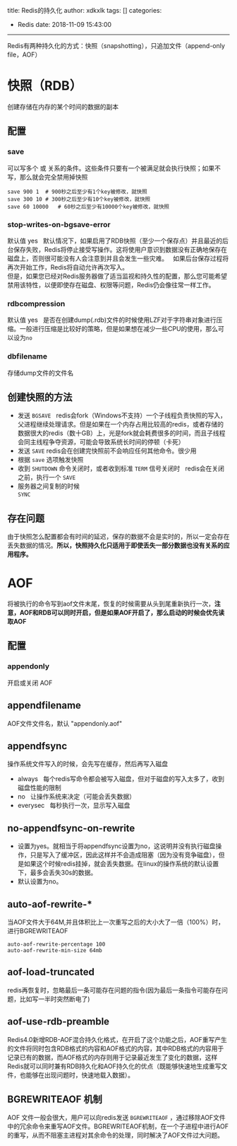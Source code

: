 title: Redis的持久化
author: xdkxlk
tags: []
categories:
  - Redis
date: 2018-11-09 15:43:00
---
Redis有两种持久化的方式：快照（snapshotting），只追加文件（append-only file，AOF）
# 快照（RDB）
创建存储在内存的某个时间的数据的副本
## 配置
### save
可以写多个 或 关系的条件。这些条件只要有一个被满足就会执行快照；如果不写，那么就会完全禁用掉快照
```
save 900 1	# 900秒之后至少有1个key被修改，就快照
save 300 10	# 300秒之后至少有10个key被修改，就快照
save 60 10000	# 60秒之后至少有10000个key被修改，就快照
```
### stop-writes-on-bgsave-error
默认值 yes  
默认情况下，如果启用了RDB快照（至少一个保存点）并且最近的后台保存失败，Redis将停止接受写操作。这将使用户意识到数据没有正确地保存在磁盘上，否则很可能没有人会注意到并且会发生一些灾难。  
如果后台保存过程将再次开始工作，Redis将自动允许再次写入。  
但是，如果您已经对Redis服务器做了适当监视和持久性的配置，那么您可能希望禁用该特性，以便即使存在磁盘、权限等问题，Redis仍会像往常一样工作。
### rdbcompression
默认值 yes  
是否在创建dump(.rdb)文件的时候使用LZF对于字符串对象进行压缩。一般进行压缩是比较好的策略，但是如果想在减少一些CPU的使用，那么可以设为`no`
### dbfilename
存储dump文件的文件名
## 创建快照的方法
- 发送 `BGSAVE`  
redis会fork（Windows不支持）一个子线程负责快照的写入，父进程继续处理请求。但是如果在一个内存占用比较高的redis，或者存储的数据很大的redis（数十GB）上，光是fork就会耗费很多的时间，而且子线程会同主线程争夺资源，可能会导致系统长时间的停顿（卡死）
- 发送 `SAVE`
redis会在创建完快照前不会响应任何其他命令。很少用
- 根据 `save` 选项触发快照
- 收到 `SHUTDOWN` 命令关闭时，或者收到标准 `TERM` 信号关闭时  
redis会在关闭之前，执行一个 `SAVE`
- 服务器之间复制的时候  
`SYNC`

## 存在问题
由于快照怎么配置都会有时间的延迟，保存的数据不会是实时的，所以一定会存在丢失数据的情况。**所以，快照持久化只适用于即使丢失一部分数据也没有关系的应用程序。**
# AOF
将被执行的命令写到aof文件末尾，恢复的时候需要从头到尾重新执行一次，**注意，AOF和RDB可以同时开启，但是如果AOF开启了，那么启动的时候会优先读取AOF**
## 配置
### appendonly
开启或关闭 AOF
## appendfilename
AOF文件文件名，默认 "appendonly.aof"
## appendfsync
操作系统文件写入的时候，会先写在缓存，然后再写入磁盘
- always  
每个redis写命令都会被写入磁盘，但对于磁盘的写入太多了，收到磁盘性能的限制
- no  
让操作系统来决定（可能会丢失数据）
- everysec  
每秒执行一次，显示写入磁盘
## no-appendfsync-on-rewrite
- 设置为yes。就相当于将appendfsync设置为no，这说明并没有执行磁盘操作，只是写入了缓冲区，因此这样并不会造成阻塞（因为没有竞争磁盘），但是如果这个时候redis挂掉，就会丢失数据。在linux的操作系统的默认设置下，最多会丢失30s的数据。
- 默认设置为no。

## auto-aof-rewrite-*
当AOF文件大于64M,并且体积比上一次重写之后的大小大了一倍（100%）时，进行BGREWRITEAOF
```
auto-aof-rewrite-percentage 100
auto-aof-rewrite-min-size 64mb
```

## aof-load-truncated
redis再恢复时，忽略最后一条可能存在问题的指令(因为最后一条指令可能存在问题，比如写一半时突然断电了)
## aof-use-rdb-preamble
Redis4.0新增RDB-AOF混合持久化格式，在开启了这个功能之后，AOF重写产生的文件将同时包含RDB格式的内容和AOF格式的内容，其中RDB格式的内容用于记录已有的数据，而AOF格式的内存则用于记录最近发生了变化的数据，这样Redis就可以同时兼有RDB持久化和AOF持久化的优点（既能够快速地生成重写文件，也能够在出现问题时，快速地载入数据）。
## BGREWRITEAOF 机制
AOF 文件一般会很大，用户可以向redis发送 `BGREWRITEAOF` ，通过移除AOF文件中的冗余命令来重写AOF文件。BGREWRITEAOF机制，在一个子进程中进行AOF的重写，从而不阻塞主进程对其余命令的处理，同时解决了AOF文件过大问题。

